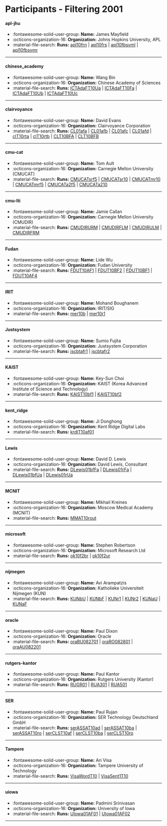 # Participants - Filtering 2001 

#### apl-jhu
 - :fontawesome-solid-user-group: **Name:** James Mayfield
 - :octicons-organization-16: **Organization:** Johns Hopkins University, APL
 - :material-file-search: **Runs:** [apl10frn](./runs.md#apl10frn) | [apl10frs](./runs.md#apl10frs) | [apl10fbsvml](./runs.md#apl10fbsvml) | [apl10fbsvmr](./runs.md#apl10fbsvmr)

---
#### chinese_academy
 - :fontawesome-solid-user-group: **Name:** Wang Bin
 - :octicons-organization-16: **Organization:** Chinese Academy of Sciences
 - :material-file-search: **Runs:** [ICTAdaFT10Ua](./runs.md#ictadaft10ua) | [ICTAdaFT10Fa](./runs.md#ictadaft10fa) | [ICTAdaFT10Ub](./runs.md#ictadaft10ub) | [ICTAdaFT10Uc](./runs.md#ictadaft10uc)

---
#### clairvoyance
 - :fontawesome-solid-user-group: **Name:** David Evans
 - :octicons-organization-16: **Organization:** Clairvoyance Corporation
 - :material-file-search: **Runs:** [CL01afa](./runs.md#cl01afa) | [CL01afb](./runs.md#cl01afb) | [CL01afc](./runs.md#cl01afc) | [CL01afd](./runs.md#cl01afd) | [clT10rta](./runs.md#clt10rta) | [clT10rtb](./runs.md#clt10rtb) | [CLT10BFA](./runs.md#clt10bfa) | [CLT10BFB](./runs.md#clt10bfb)

---
#### cmu-cat
 - :fontawesome-solid-user-group: **Name:** Tom Ault
 - :octicons-organization-16: **Organization:** Carnegie Mellon University (CMUCAT)
 - :material-file-search: **Runs:** [CMUCATsrf5](./runs.md#cmucatsrf5) | [CMUCATsr10](./runs.md#cmucatsr10) | [CMUCATmr10](./runs.md#cmucatmr10) | [CMUCATmrf5](./runs.md#cmucatmrf5) | [CMUCATa2f5](./runs.md#cmucata2f5) | [CMUCATa210](./runs.md#cmucata210)

---
#### cmu-lti
 - :fontawesome-solid-user-group: **Name:** Jamie Callan
 - :octicons-organization-16: **Organization:** Carnegie Mellon University (CMUDIR)
 - :material-file-search: **Runs:** [CMUDIRURM](./runs.md#cmudirurm) | [CMUDIRFLM](./runs.md#cmudirflm) | [CMUDIRULM](./runs.md#cmudirulm) | [CMUDIRFRM](./runs.md#cmudirfrm)

---
#### Fudan
 - :fontawesome-solid-user-group: **Name:** Lide Wu
 - :octicons-organization-16: **Organization:** Fudan University
 - :material-file-search: **Runs:** [FDUT10AF1](./runs.md#fdut10af1) | [FDUT10BF2](./runs.md#fdut10bf2) | [FDUT10BF1](./runs.md#fdut10bf1) | [FDUT10AF4](./runs.md#fdut10af4)

---
#### IRIT
 - :fontawesome-solid-user-group: **Name:** Mohand Boughanem
 - :octicons-organization-16: **Organization:** IRIT/SIG
 - :material-file-search: **Runs:** [mer10b](./runs.md#mer10b) | [mer10r1](./runs.md#mer10r1)

---
#### Justsystem
 - :fontawesome-solid-user-group: **Name:** Sumio Fujita
 - :octicons-organization-16: **Organization:** Justsystem Corporation
 - :material-file-search: **Runs:** [jscbtafr1](./runs.md#jscbtafr1) | [jscbtafr2](./runs.md#jscbtafr2)

---
#### KAIST
 - :fontawesome-solid-user-group: **Name:** Key-Sun Choi
 - :octicons-organization-16: **Organization:** KAIST (Korea Advanced Institute of Science and Technology)
 - :material-file-search: **Runs:** [KAIST10bf1](./runs.md#kaist10bf1) | [KAIST10bf2](./runs.md#kaist10bf2)

---
#### kent_ridge
 - :fontawesome-solid-user-group: **Name:** Ji Donghong
 - :octicons-organization-16: **Organization:** Kent Ridge Digital Labs
 - :material-file-search: **Runs:** [krdlT10af01](./runs.md#krdlt10af01)

---
#### Lewis
 - :fontawesome-solid-user-group: **Name:** David D. Lewis
 - :octicons-organization-16: **Organization:** David Lewis, Consultant
 - :material-file-search: **Runs:** [DLewis01bfFa](./runs.md#dlewis01bffa) | [DLewis01rFa](./runs.md#dlewis01rfa) | [DLewis01bfUa](./runs.md#dlewis01bfua) | [DLewis01rUa](./runs.md#dlewis01rua)

---
#### MCNIT
 - :fontawesome-solid-user-group: **Name:** Mikhail Kreines
 - :octicons-organization-16: **Organization:** Moscow Medical Academy (MCNIT)
 - :material-file-search: **Runs:** [MMAT10rout](./runs.md#mmat10rout)

---
#### microsoft
 - :fontawesome-solid-user-group: **Name:** Stephen Robertson
 - :octicons-organization-16: **Organization:** Microsoft Research Ltd
 - :material-file-search: **Runs:** [ok10f2br](./runs.md#ok10f2br) | [ok10f2ur](./runs.md#ok10f2ur)

---
#### nijmegen
 - :fontawesome-solid-user-group: **Name:** Avi Arampatzis
 - :octicons-organization-16: **Organization:** Katholieke Universiteit Nijmegen (KUN)
 - :material-file-search: **Runs:** [KUNbU](./runs.md#kunbu) | [KUNbF](./runs.md#kunbf) | [KUNr1](./runs.md#kunr1) | [KUNr2](./runs.md#kunr2) | [KUNaU](./runs.md#kunau) | [KUNaF](./runs.md#kunaf)

---
#### oracle
 - :fontawesome-solid-user-group: **Name:** Paul Dixon
 - :octicons-organization-16: **Organization:** Oracle
 - :material-file-search: **Runs:** [oraBU082701](./runs.md#orabu082701) | [oraRO082801](./runs.md#oraro082801) | [oraAU082201](./runs.md#oraau082201)

---
#### rutgers-kantor
 - :fontawesome-solid-user-group: **Name:** Paul Kantor
 - :octicons-organization-16: **Organization:** Rutgers University (Kantor)
 - :material-file-search: **Runs:** [RUGR01](./runs.md#rugr01) | [RUA301](./runs.md#rua301) | [RUA501](./runs.md#rua501)

---
#### SER
 - :fontawesome-solid-user-group: **Name:** Paul Rujan
 - :octicons-organization-16: **Organization:** SER Technology Deutschland GmbH
 - :material-file-search: **Runs:** [serASSAT10ad](./runs.md#serassat10ad) | [serASSAT10ba](./runs.md#serassat10ba) | [serASSAT10ro](./runs.md#serassat10ro) | [serCLST10af](./runs.md#serclst10af) | [serCLST10ba](./runs.md#serclst10ba) | [serCLST10ro](./runs.md#serclst10ro)

---
#### Tampere
 - :fontawesome-solid-user-group: **Name:** Ari Visa
 - :octicons-organization-16: **Organization:** Tampere University of Technology
 - :material-file-search: **Runs:** [VisaWordT10](./runs.md#visawordt10) | [VisaSent1T10](./runs.md#visasent1t10)

---
#### uiowa
 - :fontawesome-solid-user-group: **Name:** Padmini Srinivasan
 - :octicons-organization-16: **Organization:** University of Iowa
 - :material-file-search: **Runs:** [UIowa01AF01](./runs.md#uiowa01af01) | [UIowa01AF02](./runs.md#uiowa01af02)

---
